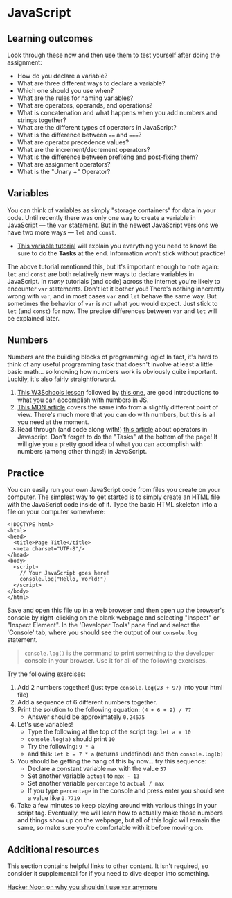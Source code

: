# JavaScript

## Learning outcomes

Look through these now and then use them to test yourself after doing the assignment:

* How do you declare a variable?
* What are three different ways to declare a variable?
* Which one should you use when?
* What are the rules for naming variables?
* What are operators, operands, and operations?
* What is concatenation and what happens when you add numbers and strings together?
* What are the different types of operators in JavaScript?
* What is the difference between `==` and `===`?
* What are operator precedence values?
* What are the increment/decrement operators?
* What is the difference between prefixing and post-fixing them?
* What are assignment operators?
* What is the "Unary +" Operator?

## Variables

You can think of variables as simply "storage containers" for data in your code. Until recently there was only one way to create a variable in JavaScript — the `var` statement. But in the newest JavaScript versions we have two more ways — `let` and `const`.

* [This variable tutorial](http://javascript.info/variables) will explain you everything you need to know! Be sure to do the **Tasks** at the end. Information won't stick without practice!

The above tutorial mentioned this, but it's important enough to note again: `let` and `const` are both relatively new ways to declare variables in JavaScript. In _many_ tutorials \(and code\) across the internet you're likely to encounter `var` statements. Don't let it bother you! There's nothing inherently wrong with `var`, and in most cases `var` and `let` behave the same way. But sometimes the behavior of `var` is _not_ what you would expect. Just stick to `let` \(and `const`\) for now. The precise differences between `var` and `let` will be explained later.

## Numbers

Numbers are the building blocks of programming logic! In fact, it's hard to think of any useful programming task that doesn't involve at least a little basic math... so knowing how numbers work is obviously quite important. Luckily, it's also fairly straightforward.

1. [This W3Schools lesson](https://www.w3schools.com/js/js_numbers.asp) followed by [this one](https://www.w3schools.com/js/js_arithmetic.asp), are good introductions to what you can accomplish with numbers in JS.
2. [This MDN article](https://developer.mozilla.org/en-US/docs/Learn/JavaScript/First_steps/Math) covers the same info from a slightly different point of view. There's much more that you can do with numbers, but this is all you need at the moment.
3. Read through \(and code along with!\) [this article](http://javascript.info/operators) about operators in Javascript.  Don't forget to do the "Tasks" at the bottom of the page!  It will give you a pretty good idea of what you can accomplish with numbers \(among other things!\) in JavaScript.

## Practice

You can easily run your own JavaScript code from files you create on your computer. The simplest way to get started is to simply create an HTML file with the JavaScript code inside of it. Type the basic HTML skeleton into a file on your computer somewhere:

```markup
<!DOCTYPE html>
<html>
<head>
  <title>Page Title</title>
  <meta charset="UTF-8"/>
</head>
<body>
  <script>
    // Your JavaScript goes here!
    console.log("Hello, World!")
  </script>
</body>
</html>
```

Save and open this file up in a web browser and then open up the browser's console by right-clicking on the blank webpage and selecting "Inspect" or "Inspect Element". In the 'Developer Tools' pane find and select the 'Console' tab, where you should see the output of our `console.log` statement.

> `console.log()` is the command to print something to the developer console in your browser. Use it for all of the following exercises.

Try the following exercises:

1. Add 2 numbers together! \(just type  `console.log(23 + 97)`   into your html file\)
2. Add a sequence of 6 different numbers together.
3. Print the solution to the following equation: `(4 + 6 + 9) / 77`
   * Answer should be approximately `0.24675`
4. Let's use variables!
   * Type the following at the top of the script tag: `let a = 10`
   * `console.log(a)` should print `10`
   * Try the following: `9 * a`
   * and this: `let b = 7 * a` \(returns undefined\) and then `console.log(b)`
5. You should be getting the hang of this by now... try this sequence:
   * Declare a constant variable `max` with the value `57`
   * Set another variable `actual` to `max - 13`
   * Set another variable `percentage` to `actual / max`
   * If you type `percentage` in the console and press enter you should see a value like `0.7719`
6. Take a few minutes to keep playing around with various things in your script tag.  Eventually, we will learn how to actually make those numbers and things show up on the webpage, but all of this logic will remain the same, so make sure you're comfortable with it before moving on.

## Additional resources

This section contains helpful links to other content. It isn't required, so consider it supplemental for if you need to dive deeper into something.

[Hacker Noon on why you shouldn't use `var` anymore](https://hackernoon.com/why-you-shouldnt-use-var-anymore-f109a58b9b70)

